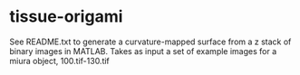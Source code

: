 # tissue-origami

See README.txt to generate a curvature-mapped surface from a z stack of binary images in MATLAB. Takes as input a set of example images for a miura object, 100.tif-130.tif
